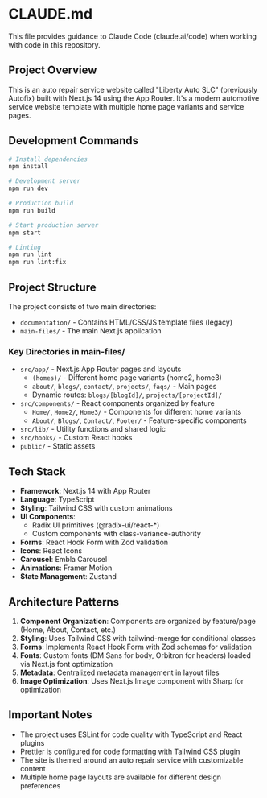 # CLAUDE.md

This file provides guidance to Claude Code (claude.ai/code) when working with code in this repository.

## Project Overview

This is an auto repair service website called "Liberty Auto SLC" (previously Autofix) built with Next.js 14 using the App Router. It's a modern automotive service website template with multiple home page variants and service pages.

## Development Commands

```bash
# Install dependencies
npm install

# Development server
npm run dev

# Production build
npm run build

# Start production server
npm start

# Linting
npm run lint
npm run lint:fix
```

## Project Structure

The project consists of two main directories:
- `documentation/` - Contains HTML/CSS/JS template files (legacy)
- `main-files/` - The main Next.js application

### Key Directories in main-files/

- `src/app/` - Next.js App Router pages and layouts
  - `(homes)/` - Different home page variants (home2, home3)
  - `about/`, `blogs/`, `contact/`, `projects/`, `faqs/` - Main pages
  - Dynamic routes: `blogs/[blogId]/`, `projects/[projectId]/`
- `src/components/` - React components organized by feature
  - `Home/`, `Home2/`, `Home3/` - Components for different home variants
  - `About/`, `Blogs/`, `Contact/`, `Footer/` - Feature-specific components
- `src/lib/` - Utility functions and shared logic
- `src/hooks/` - Custom React hooks
- `public/` - Static assets

## Tech Stack

- **Framework**: Next.js 14 with App Router
- **Language**: TypeScript
- **Styling**: Tailwind CSS with custom animations
- **UI Components**: 
  - Radix UI primitives (@radix-ui/react-*)
  - Custom components with class-variance-authority
- **Forms**: React Hook Form with Zod validation
- **Icons**: React Icons
- **Carousel**: Embla Carousel
- **Animations**: Framer Motion
- **State Management**: Zustand

## Architecture Patterns

1. **Component Organization**: Components are organized by feature/page (Home, About, Contact, etc.)
2. **Styling**: Uses Tailwind CSS with tailwind-merge for conditional classes
3. **Forms**: Implements React Hook Form with Zod schemas for validation
4. **Fonts**: Custom fonts (DM Sans for body, Orbitron for headers) loaded via Next.js font optimization
5. **Metadata**: Centralized metadata management in layout files
6. **Image Optimization**: Uses Next.js Image component with Sharp for optimization

## Important Notes

- The project uses ESLint for code quality with TypeScript and React plugins
- Prettier is configured for code formatting with Tailwind CSS plugin
- The site is themed around an auto repair service with customizable content
- Multiple home page layouts are available for different design preferences